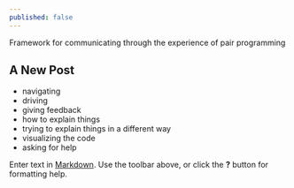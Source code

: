```yaml
---
published: false
---
```

Framework for communicating through the experience of pair programming
## A New Post

- navigating
- driving 
- giving feedback
- how to explain things
- trying to explain things in a different way
- visualizing the code
- asking for help 

Enter text in [Markdown](http://daringfireball.net/projects/markdown/). Use the toolbar above, or click the **?** button for formatting help.
